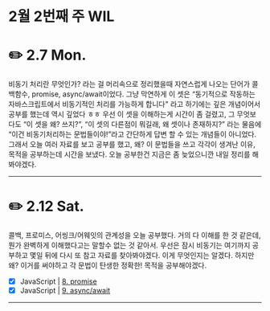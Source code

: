 # 2월 2번째 주 WIL

# ✏️ 2.7 **Mon.**

비동기 처리란 무엇인가? 라는 걸 머리속으로 정리했을때 자연스럽게 나오는 단어가 콜백함수, promise, async/await이었다. 그냥 막연하게 이 셋은 “동기적으로 작동하는 자바스크립트에서 비동기적인 처리를 가능하게 합니다" 라고 하기에는 깊은 개념이어서 공부를 했는데 역시 깊었다 ㅎㅎ 우선 이 셋을 이해하는게 시간이 좀 걸렸고, 그 무엇보다도 “이 셋을 왜? 쓰지?”, “이 셋의 다른점이 뭐길래, 왜 셋이나 존재하지?” 라는 물음에 “이건 비동기처리하는 문법들이야!”라고 간단하게 답변 할 수 있는 개념들이 아니었다. 그래서 오늘 여러 자료를 보고 공부를 했고, 왜? 이 문법들을 쓰고 각각이 생겨난 이유,목적을 공부하는데 시간을 보냈다. 오늘 공부한건 지금은 좀 늦었으니깐 내일 정리를 해봐야겠다.

---

# ✏️ 2.12 **Sat.**

콜백, 프로미스, 어씽크/어웨잇의 관계성을 오늘 공부했다. 거의 다 이해를 한 것 같은데, 뭔가 완벽하게 이해했다고는 말할수 없는 것 같아서. 우선은 잠시 비동기는 여기까지 공부하고 몇일 뒤에 다시 또 참고 자료를 찾아봐야겠다. 이게 무엇인지는 알겠다. 하지만 왜? 이거를 써야하고 각 문법이 탄생한 정확한! 목적을 공부해야겠다.

- [x] JavaScript | [8. promise](https://www.notion.so/8-promise-95764648d3384e3786853003ca021c50)
- [x] JavaScript | [9. async/await](https://www.notion.so/9-async-await-1b81e781cae94757b917b6c86e021bb9)

---
